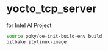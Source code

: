 # yocto_tcp_server
for Intel AI Project

```bash
source poky/oe-init-build-env build
bitbake jtylinux-image
```

